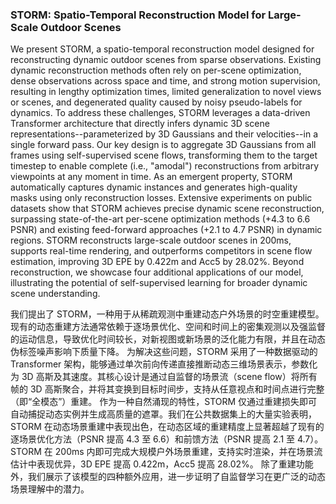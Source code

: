 ### STORM: Spatio-Temporal Reconstruction Model for Large-Scale Outdoor Scenes

We present STORM, a spatio-temporal reconstruction model designed for reconstructing dynamic outdoor scenes from sparse observations. Existing dynamic reconstruction methods often rely on per-scene optimization, dense observations across space and time, and strong motion supervision, resulting in lengthy optimization times, limited generalization to novel views or scenes, and degenerated quality caused by noisy pseudo-labels for dynamics. To address these challenges, STORM leverages a data-driven Transformer architecture that directly infers dynamic 3D scene representations--parameterized by 3D Gaussians and their velocities--in a single forward pass. Our key design is to aggregate 3D Gaussians from all frames using self-supervised scene flows, transforming them to the target timestep to enable complete (i.e., "amodal") reconstructions from arbitrary viewpoints at any moment in time. As an emergent property, STORM automatically captures dynamic instances and generates high-quality masks using only reconstruction losses. Extensive experiments on public datasets show that STORM achieves precise dynamic scene reconstruction, surpassing state-of-the-art per-scene optimization methods (+4.3 to 6.6 PSNR) and existing feed-forward approaches (+2.1 to 4.7 PSNR) in dynamic regions. STORM reconstructs large-scale outdoor scenes in 200ms, supports real-time rendering, and outperforms competitors in scene flow estimation, improving 3D EPE by 0.422m and Acc5 by 28.02%. Beyond reconstruction, we showcase four additional applications of our model, illustrating the potential of self-supervised learning for broader dynamic scene understanding.

我们提出了 STORM，一种用于从稀疏观测中重建动态户外场景的时空重建模型。现有的动态重建方法通常依赖于逐场景优化、空间和时间上的密集观测以及强监督的运动信息，导致优化时间较长，对新视图或新场景的泛化能力有限，并且在动态伪标签噪声影响下质量下降。
为解决这些问题，STORM 采用了一种数据驱动的 Transformer 架构，能够通过单次前向传递直接推断动态三维场景表示，参数化为 3D 高斯及其速度。其核心设计是通过自监督的场景流（scene flow）将所有帧的 3D 高斯聚合，并将其变换到目标时间步，支持从任意视点和时间点进行完整（即“全模态”）重建。
作为一种自然涌现的特性，STORM 仅通过重建损失即可自动捕捉动态实例并生成高质量的遮罩。我们在公共数据集上的大量实验表明，STORM 在动态场景重建中表现出色，在动态区域的重建精度上显著超越了现有的逐场景优化方法（PSNR 提高 4.3 至 6.6）和前馈方法（PSNR 提高 2.1 至 4.7）。STORM 在 200ms 内即可完成大规模户外场景重建，支持实时渲染，并在场景流估计中表现优异，3D EPE 提高 0.422m，Acc5 提高 28.02%。
除了重建功能外，我们展示了该模型的四种额外应用，进一步证明了自监督学习在更广泛的动态场景理解中的潜力。
